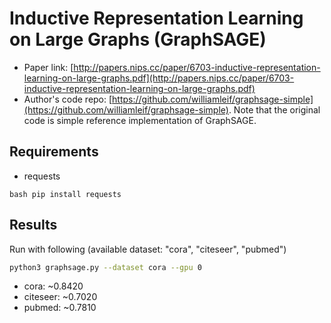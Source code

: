 Inductive Representation Learning on Large Graphs (GraphSAGE)
============

- Paper link: [http://papers.nips.cc/paper/6703-inductive-representation-learning-on-large-graphs.pdf](http://papers.nips.cc/paper/6703-inductive-representation-learning-on-large-graphs.pdf)
- Author's code repo: [https://github.com/williamleif/graphsage-simple](https://github.com/williamleif/graphsage-simple). Note that the original code is 
simple reference implementation of GraphSAGE.

Requirements
------------
- requests

``bash
pip install requests
``


Results
-------

Run with following (available dataset: "cora", "citeseer", "pubmed")
```bash
python3 graphsage.py --dataset cora --gpu 0
```

* cora: ~0.8420 
* citeseer: ~0.7020
* pubmed: ~0.7810

